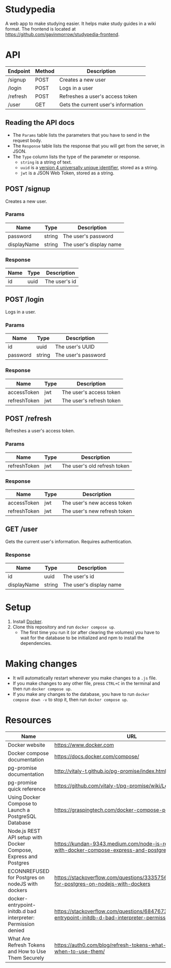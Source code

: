 # Studypedia

A web app to make studying easier. It helps make study guides in a wiki format. The frontend is located at https://github.com/gavinmorrow/studypedia-frontend. 

# API

| Endpoint | Method | Description                         |
| -------- | ------ | ----------------------------------- |
| /signup  | POST   | Creates a new user                  |
| /login   | POST   | Logs in a user                      |
| /refresh | POST   | Refreshes a user's access token     |
| /user    | GET    | Gets the current user's information |

## Reading the API docs

-   The `Params` table lists the parameters that you have to send in the request body.
-   The `Response` table lists the response that you will get from the server, in JSON.
-   The `Type` column lists the type of the parameter or response.
    -   `string` is a string of text.
    -   `uuid` is a [version 4 universally unique identifier][uuidv4], stored as a string.
    -   `jwt` is a JSON Web Token, stored as a string.

[uuidv4]: https://en.wikipedia.org/wiki/Universally_unique_identifier#Version_4_(random)

## POST /signup

Creates a new user.

### Params

| Name        | Type   | Description             |
| ----------- | ------ | ----------------------- |
| password    | string | The user's password     |
| displayName | string | The user's display name |

### Response

| Name | Type | Description   |
| ---- | ---- | ------------- |
| id   | uuid | The user's id |

## POST /login

Logs in a user.

### Params

| Name     | Type   | Description         |
| -------- | ------ | ------------------- |
| id       | uuid   | The user's UUID     |
| password | string | The user's password |

### Response

| Name         | Type | Description              |
| ------------ | ---- | ------------------------ |
| accessToken  | jwt  | The user's access token  |
| refreshToken | jwt  | The user's refresh token |

## POST /refresh

Refreshes a user's access token.

### Params

| Name         | Type | Description                  |
| ------------ | ---- | ---------------------------- |
| refreshToken | jwt  | The user's old refresh token |

### Response

| Name         | Type | Description                  |
| ------------ | ---- | ---------------------------- |
| accessToken  | jwt  | The user's new access token  |
| refreshToken | jwt  | The user's new refresh token |

## GET /user

Gets the current user's information. Requires authentication.

### Response

| Name        | Type   | Description             |
| ----------- | ------ | ----------------------- |
| id          | uuid   | The user's id           |
| displayName | string | The user's display name |

# Setup

1. Install [Docker][install-docker].
2. Clone this repository and run `docker compose up`.
    - The first time you run it (or after clearing the volumes) you have to wait
      for the database to be initialized and npm to install the dependencies.

# Making changes

-   It will automatically restart whenever you make changes to a `.js` file.
-   If you make changes to any other file, press `CTRL+C` in the terminal and then run `docker compose up`.
-   If you make any changes to the database, you have to run `docker compose down -v` to stop it, then run `docker compose up`.

# Resources

| Name                                                             | URL                                                                                                         |
| ---------------------------------------------------------------- | ----------------------------------------------------------------------------------------------------------- |
| Docker website                                                   | https://www.docker.com                                                                                      |
| Docker compose documentation                                     | https://docs.docker.com/compose/                                                                            |
| pg-promise documentation                                         | http://vitaly-t.github.io/pg-promise/index.html                                                             |
| pg-promise quick reference                                       | https://github.com/vitaly-t/pg-promise/wiki/Learn-by-Example                                                |
| Using Docker Compose to Launch a PostgreSQL Database             | https://graspingtech.com/docker-compose-postgresql/                                                         |
| Node.js REST API setup with Docker Compose, Express and Postgres | https://kundan-9343.medium.com/node-js-rest-api-setup-with-docker-compose-express-and-postgres-d53fb0c77da7 |
| ECONNREFUSED for Postgres on nodeJS with dockers                 | https://stackoverflow.com/questions/33357567/econnrefused-for-postgres-on-nodejs-with-dockers               |
| docker-entrypoint-initdb.d bad interpreter: Permission denied    | https://stackoverflow.com/questions/68476734/docker-entrypoint-initdb-d-bad-interpreter-permission-denied   |
| What Are Refresh Tokens and How to Use Them Securely             | https://auth0.com/blog/refresh-tokens-what-are-they-and-when-to-use-them/                                   |

[install-docker]: https://docs.docker.com/get-docker/

